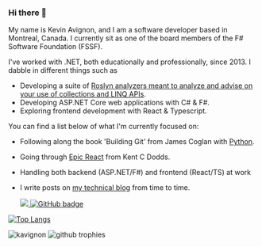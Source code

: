 ### Hi there 👋

My name is Kevin Avignon, and I am a software developer based in Montreal, Canada. I currently sit as one of the board members of the F# Software Foundation (FSSF).

I've worked with .NET, both educationally and professionally, since 2013. I dabble in different things such as 
- Developing a suite of [Roslyn analyzers meant to analyze and advise on your use of collections and LINQ APIs](https://github.com/hypertherm/DotNet.SystemCollections.Analyzers).
- Developing ASP.NET Core web applications with C# & F#.
- Exploring frontend development with React & Typescript.

You can find a list below of what I'm currently focused on:
- Following along the book 'Building Git' from James Coglan with [Python](https://github.com/Kavignon/Gallifrey).
- Going through [Epic React](https://epicreact.dev/) from Kent C Dodds.
- Handling both backend (ASP.NET/F#) and frontend (React/TS) at work
- I write posts on [my technical blog](https://kevinavignon.com/) from time to time.

  <a href="http://twitter.com/kavignon">
    <img src="https://img.shields.io/twitter/follow/kavignon?label=Twitter&logo=twitter&style=for-the-badge" />
  </a>
  <a href="https://github.com/kavignon?tab=followers">
    <img src="https://img.shields.io/github/followers/kavignon?label=Followers&logo=GitHub&style=for-the-badge" alt="GitHub badge" />
  </a>

[![Top Langs](https://github-readme-stats.vercel.app/api/top-langs/?username=kavignon&hide=elixir,cplusplus,glsl,css&layout=compact&theme=dark&langs_count=6)](https://github.com/kavignon/)

<img src="https://github-readme-streak-stats.herokuapp.com/?user=kavignon&theme=prussian" alt="kavignon" />
<img alig src="https://github-profile-trophy.vercel.app/?username=kavignon&margin-w=8&column=4&theme=darkhub&no-frame=true" alt="github trophies" />

